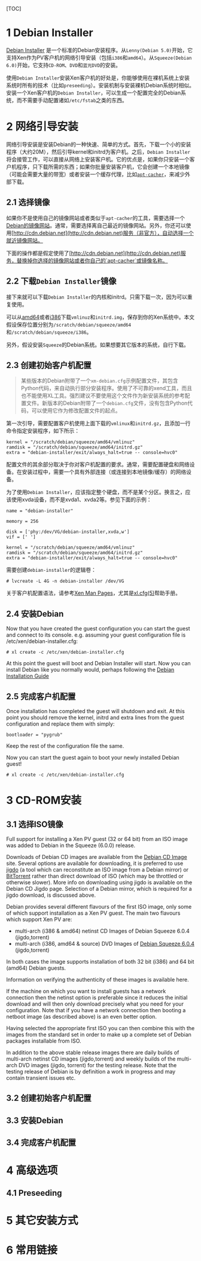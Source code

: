 [TOC]

# 1 Debian Installer

[Debian Installer](http://www.debian.org/devel/debian-installer/) 是一个标准的Debian安装程序。从`Lenny(Debian 5.0)`开始，它支持Xen作为PV客户机的网络引导安装（包括`i386`和`amd64`）。从`Squeeze(Debian 6.0)`开始，它支持`CD-ROM`、`DVD`和`蓝光DVD`的安装。

使用`Debian Installer`安装Xen客户机的好处是，你能够使用在裸机系统上安装系统时所有的技术（比如`preseeding`）。安装机制与安装裸机Debian系统时相似。安装一个Xen客户机的`Debian Installer`，可以生成一个配置完全的Debian系统，而不需要手动配置诸如`/etc/fstab`之类的东西。

# 2 网络引导安装

网络引导安装是安装Debian的一种快速、简单的方式。首先，下载一个小的安装程序（大约20M），然后引导kernel和initrd为客户机。之后，`Debian Installer`将会接管工作，可以直接从网络上安装客户机。它的优点是，如果你只安装一个客户机程序，只下载所需的东西；如果你批量安装客户机，它会创建一个本地镜像（可能会需要大量的带宽）或者安装一个缓存代理，比如[`apt-cacher`](http://packages.debian.org/search?keywords=apt-cacher)，来减少外部下载。

## 2.1 选择镜像

如果你不是使用自己的镜像网站或者类似于`apt-cacher`的工具，需要选择一个[Debian的镜像网站](http://www.debian.org/mirror/list)。通常，需要选择离自己最近的镜像网站。另外，你还可以使用[http://cdn.debian.net](http://cdn.debian.net)服务（非官方），自动选择一个就近镜像网站。

下面的操作都是假定使用了[http://cdn.debian.net](http://cdn.debian.net)服务，替换掉你选择的镜像网站或者你自己的`apt-cacher`或镜像名称。

## 2.2 下载`Debian Installer`镜像

接下来就可以下载`Debian Installer`的内核和initrd。只需下载一次，因为可以重复使用。

可以从[amd64](http://cdn.debian.net/debian/dists/squeeze/main/installer-amd64/current/images/netboot/xen/)或者[i386](http://cdn.debian.net/debian/dists/squeeze/main/installer-i386/current/images/netboot/xen/)下载`vmlinuz`和`initrd.img`，保存到你的Xen系统中。本文假设保存位置分别为`/scratch/debian/squeeze/amd64`和`/scratch/debian/squeeze/i386`。

另外，假设安装`Squeeze`的Debian系统。如果想要其它版本的系统，自行下载。

## 2.3 创建初始客户机配置

> 某些版本的Debian附带了一个`xm-debian.cfg`示例配置文件，其包含Python代码，来自动执行部分安装程序。使用了不可靠的xend工具，而且也不能使用XL工具。强烈建议不要使用这个文件作为新安装系统的参考配置文件。新版本的Debian附带了一个`debian.cfg`文件，没有包含Python代码，可以使用它作为修改配置文件的起点。

第一次引导，需要配置客户机使用上面下载的`vmlinux`和`initrd.gz`，且添加一行命令指定安装程序，如下所示：

    kernel = "/scratch/debian/squeeze/amd64/vmlinuz"
    ramdisk = "/scratch/debian/squeeze/amd64/initrd.gz"
    extra = "debian-installer/exit/always_halt=true -- console=hvc0"

配置文件的其余部分取决于你对客户机配置的要求。通常，需要配置硬盘和网络设备。在安装过程中，需要一个具有外部连接（或连接到本地镜像/缓存）的网络设备。

为了使用`Debian Installer`，应该指定整个硬盘，而不是某个分区。换言之，应该使用xvda设备，而不是xvda1、xvda2等。参见下面的示例：

    name = "debian-installer"

    memory = 256

    disk = ['phy:/dev/VG/debian-installer,xvda,w']
    vif = [' ']

    kernel = "/scratch/debian/squeeze/amd64/vmlinuz"
    ramdisk = "/scratch/debian/squeeze/amd64/initrd.gz"
    extra = "debian-installer/exit/always_halt=true -- console=hvc0"

需要创建`debian-installer`的逻辑卷：

    # lvcreate -L 4G -n debian-installer /dev/VG

关于客户机配置语法，请参考[Xen Man Pages](https://wiki.xen.org/wiki/Xen_Man_Pages)，尤其是[xl.cfg(5)](http://xenbits.xen.org/docs/unstable/man/xl.cfg.5.html)帮助手册。

## 2.4 安装Debian

Now that you have created the guest configuration you can start the guest and connect to its console. e.g. assuming your guest configuration file is /etc/xen/debian-installer.cfg:

    # xl create -c /etc/xen/debian-installer.cfg

At this point the guest will boot and Debian Installer will start. Now you can install Debian like you normally would, perhaps following the [Debian Installation Guide](http://www.debian.org/releases/stable/install)

## 2.5 完成客户机配置

Once installation has completed the guest will shutdown and exit. At this point you should remove the kernel, initrd and extra lines from the guest configuration and replace them with simply:

    bootloader = "pygrub"

Keep the rest of the configuration file the same.

Now you can start the guest again to boot your newly installed Debian guest!

    # xl create -c /etc/xen/debian-installer.cfg

# 3 CD-ROM安装

## 3.1 选择ISO镜像

Full support for installing a Xen PV guest (32 or 64 bit) from an ISO image was added to Debian in the Squeeze (6.0.0) release.

Downloads of Debian CD images are available from the [Debian CD Image](http://www.debian.org/CD/) site. Several options are available for downloading, it is preferred to use [jigdo](http://atterer.org/jigdo/) (a tool which can reconstitute an ISO image from a Debian mirror) or [BitTorrent](http://bitconjurer.org/BitTorrent/) rather than direct download of ISO (which may be throttled or otherwise slower). More info on downloading using jigdo is available on the Debian CD Jigdo page. Selection of a Debian mirror, which is required for a jigdo download, is discussed above.

Debian provides several different flavours of the first ISO image, only some of which support installation as a Xen PV guest. The main two flavours which support Xen PV are:

* multi-arch (i386 & amd64) netinst CD Images of Debian Squeeze 6.0.4 (jigdo,torrent)
* multi-arch (i386, amd64 & source) DVD Images of [Debian Squeeze 6.0.4](http://www.debian.org/releases/squeeze/) (jigdo,torrent)

In both cases the image supports installation of both 32 bit (i386) and 64 bit (amd64) Debian guests.

Information on verifying the authenticity of these images is available here.

If the machine on which you want to install guests has a network connection then the netinst option is preferable since it reduces the initial download and will then only download precisely what you need for your configuration. Note that if you have a network connection then booting a netboot image (as described above) is an even better option.

Having selected the appropriate first ISO you can then combine this with the images from the standard set in order to make up a complete set of Debian packages installable from ISO.

In addition to the above stable release images there are daily builds of multi-arch netinst CD images (jigdo,torrent) and weekly builds of the multi-arch DVD images (jigdo, torrent) for the testing release. Note that the testing release of Debian is by definition a work in progress and may contain transient issues etc.

## 3.2 创建初始客户机配置

## 3.3 安装Debian

## 3.4 完成客户机配置

# 4 高级选项

## 4.1 Preseeding

# 5 其它安装方式

# 6 常用链接

